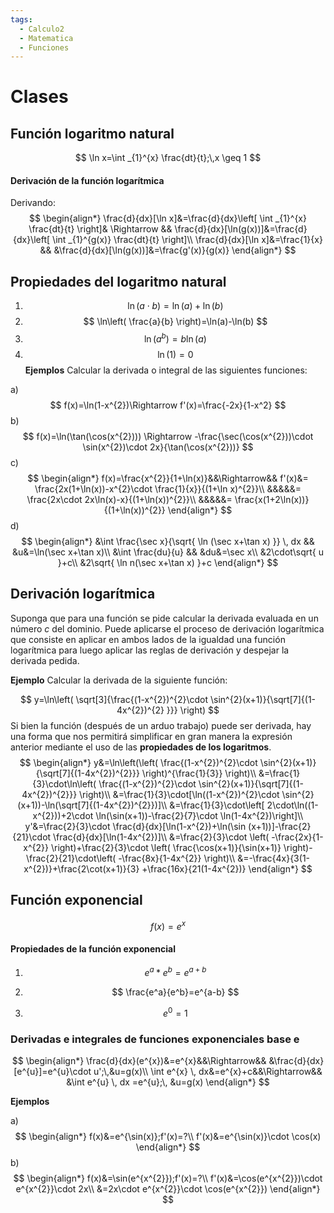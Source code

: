 ```yaml
---
tags:
  - Calculo2
  - Matematica
  - Funciones
---
```

# Clases

## Función logaritmo natural

$$
\ln x=\int _{1}^{x} \frac{dt}{t};\,x \geq 1 
$$
#### Derivación de la función logarítmica
Derivando:
$$
\begin{align*}
\frac{d}{dx}[\ln x]&=\frac{d}{dx}\left[ \int _{1}^{x} \frac{dt}{t}  \right]&    \Rightarrow && \frac{d}{dx}[\ln(g(x))]&=\frac{d}{dx}\left[ \int _{1}^{g(x)} \frac{dt}{t}  \right]\\
\frac{d}{dx}[\ln x]&=\frac{1}{x} && &\frac{d}{dx}[\ln(g(x))]&=\frac{g'(x)}{g(x)}
\end{align*}
$$

## Propiedades del logaritmo natural

1) $$
\ln(a\cdot b)=\ln(a)+\ln(b)
$$
2) $$
\ln\left( \frac{a}{b} \right)=\ln(a)-\ln(b)
$$
3) $$
\ln(a^b)=b\ln (a)
$$
4) $$
\ln(1)=0
$$
**Ejemplos**
Calcular la derivada o integral de las siguientes funciones:

a) 
$$
f(x)=\ln(1-x^{2})\Rightarrow f'(x)=\frac{-2x}{1-x^2}
$$
b) 
$$
f(x)=\ln(\tan(\cos(x^{2}))) \Rightarrow -\frac{\sec(\cos(x^{2}))\cdot \sin(x^{2})\cdot 2x}{\tan(\cos(x^{2}))}
$$
c) 
$$
\begin{align*}
f(x)=\frac{x^{2}}{1+\ln(x)}&&\Rightarrow&& f'(x)&= \frac{2x(1+\ln(x))-x^{2}\cdot \frac{1}{x}}{(1+\ln x)^{2}}\\
&&&&&= \frac{2x\cdot 2x\ln(x)-x}{(1+\ln(x))^{2}}\\
&&&&&= \frac{x(1+2\ln(x))}{(1+\ln(x))^{2}}
\end{align*}
$$
d)
$$
\begin{align*}
&\int \frac{\sec x}{\sqrt{ \ln (\sec x+\tan x) }} \, dx && &u&=\ln(\sec x+\tan x)\\
&\int \frac{du}{u} && &du&=\sec x\\
&2\cdot\sqrt{ u }+c\\
&2\sqrt{ \ln n(\sec x+\tan x) }+c
\end{align*}
$$
## Derivación logarítmica

Suponga que para una función se pide calcular la derivada evaluada en un número $c$ del dominio. Puede aplicarse el proceso de derivación logarítmica que consiste en aplicar en ambos lados de la igualdad una función logarítmica para luego aplicar las reglas de derivación y despejar la derivada pedida.

**Ejemplo**
Calcular la derivada de la siguiente función:

$$
y=\ln\left( \sqrt[3]{\frac{(1-x^{2})^{2}\cdot \sin^{2}(x+1)}{\sqrt[7]{(1-4x^{2})^{2}  }}} \right)
$$
Si bien la función (después de un arduo trabajo) puede ser derivada, hay una forma que nos permitirá simplificar en gran manera la expresión anterior mediante el uso de las **propiedades de los logaritmos**.
$$
\begin{align*}
y&=\ln\left(\left( \frac{(1-x^{2})^{2}\cdot \sin^{2}(x+1)}{\sqrt[7]{(1-4x^{2})^{2}}} \right)^{\frac{1}{3}} \right)\\
&=\frac{1}{3}\cdot\ln\left( \frac{(1-x^{2})^{2}\cdot \sin^{2}(x+1)}{\sqrt[7]{(1-4x^{2})^{2}}}  \right)\\
&=\frac{1}{3}\cdot[\ln((1-x^{2})^{2}\cdot \sin^{2}(x+1))-\ln(\sqrt[7]{(1-4x^{2})^{2}})]\\
&=\frac{1}{3}\cdot\left[ 2\cdot\ln((1-x^{2}))+2\cdot \ln(\sin(x+1))-\frac{2}{7}\cdot \ln(1-4x^{2})\right]\\
y'&=\frac{2}{3}\cdot \frac{d}{dx}[\ln(1-x^{2})+\ln(\sin (x+1))]-\frac{2}{21}\cdot \frac{d}{dx}[\ln(1-4x^{2})]\\
&=\frac{2}{3}\cdot \left( -\frac{2x}{1-x^{2}} \right)+\frac{2}{3}\cdot \left( \frac{\cos(x+1)}{\sin(x+1)} \right)-\frac{2}{21}\cdot\left( -\frac{8x}{1-4x^{2}} \right)\\
&=-\frac{4x}{3(1-x^{2})}+\frac{2\cot(x+1)}{3} +\frac{16x}{21(1-4x^{2})}
\end{align*}
$$
## Función exponencial

$$
f(x)=e^x
$$
#### Propiedades de la función exponencial
1) $$
e^a*e^b=e^{a+b}
$$

2) $$
\frac{e^a}{e^b}=e^{a-b}
$$
3) $$
e^0=1
$$
### Derivadas e integrales de funciones exponenciales base e

$$
\begin{align*}
\frac{d}{dx}(e^{x})&=e^{x}&&\Rightarrow&& &\frac{d}{dx}[e^{u}]=e^{u}\cdot u';\,&u=g(x)\\
\int e^{x} \, dx&=e^{x}+c&&\Rightarrow&& &\int e^{u} \, dx =e^{u};\, &u=g(x) 
\end{align*}
$$

**Ejemplos**

a)
$$
\begin{align*}
f(x)&=e^{\sin(x)};f'(x)=?\\
f'(x)&=e^{\sin(x)}\cdot \cos(x)
\end{align*}
$$
b) 
$$
\begin{align*}
f(x)&=\sin(e^{x^{2}});f'(x)=?\\
f'(x)&=\cos(e^{x^{2}})\cdot e^{x^{2}}\cdot 2x\\
&=2x\cdot e^{x^{2}}\cdot \cos(e^{x^{2}})
\end{align*}
$$
